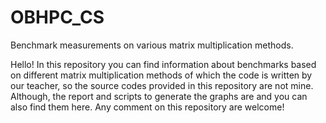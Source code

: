# OBHPC_CS
Benchmark measurements on various matrix multiplication methods. 

Hello! 
In this repository you can find information about benchmarks based on different matrix multiplication methods of which the code is written by our teacher, so the source codes provided in this repository are not mine. Although, the report and scripts to generate the graphs are and you can also find them here. Any comment on this repository are welcome! 


